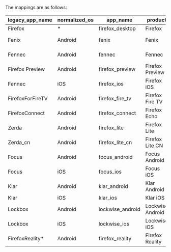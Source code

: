 The mappings are as follows:

legacy_app_name  | normalized_os | app_name         | product          | canonical_app_name              | 2019  | 2020  | 2021
---------------- | ------------- | ---------------- | ---------------- | ------------------------------- | ----- | ----  | ----
Firefox          | *             | firefox_desktop  | Firefox          | Firefox for Desktop             | true  | true  | true
Fenix            | Android       | fenix            | Fenix            | Firefox for Android (Fenix)     | true  | true  | true
Fennec           | Android       | fennec           | Fennec           | Firefox for Android (Fennec)    | true  | true  | true
Firefox Preview  | Android       | firefox_preview  | Firefox Preview  | Firefox Preview for Android     | true  | true  | true
Fennec           | iOS           | firefox_ios      | Firefox iOS      | Firefox for iOS                 | true  | true  | true
FirefoxForFireTV | Android       | firefox_fire_tv  | Firefox Fire TV  | Firefox for Fire TV             | false | false | false
FirefoxConnect   | Android       | firefox_connect  | Firefox Echo     | Firefox for Echo Show           | true  | true  | false
Zerda            | Android       | firefox_lite     | Firefox Lite     | Firefox Lite                    | true  | true  | false
Zerda_cn         | Android       | firefox_lite_cn  | Firefox Lite CN  | Firefox Lite (China)            | false | false | false
Focus            | Android       | focus_android    | Focus Android    | Firefox Focus for Android       | true  | true  | true
Focus            | iOS           | focus_ios        | Focus iOS        | Firefox Focus for iOS           | true  | true  | true
Klar             | Android       | klar_android     | Klar Android     | Firefox Klar for Android        | false | false | false
Klar             | iOS           | klar_ios         | Klar iOS         | Firefox Klar for iOS            | false | false | false
Lockbox          | Android       | lockwise_android | Lockwise Android | Lockwise for Android            | true  | true  | false
Lockbox          | iOS           | lockwise_ios     | Lockwise iOS     | Lockwise for iOS                | true  | true  | true
FirefoxReality*  | Android       | firefox_reality  | Firefox Reality  | Firefox Reality                 | false | false | false
